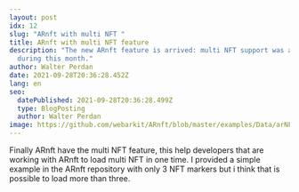 ```yaml
---
layout: post
idx: 12
slug: "ARnft with multi NFT "
title: ARnft with multi NFT feature
description: "The new ARnft feature is arrived: multi NFT support was added
  during this month."
author: Walter Perdan
date: 2021-09-28T20:36:28.452Z
lang: en
seo:
  datePublished: 2021-09-28T20:36:28.499Z
  type: BlogPosting
  author: Walter Perdan
image: https://github.com/webarkit/ARnft/blob/master/examples/Data/arNFT-logo.gif
---
```

Finally ARnft have the multi NFT feature, this help developers that are working with ARnft to load multi NFT in one time. I provided a simple example in the ARnft repository with only 3 NFT markers but  i think that is possible to load more than three.